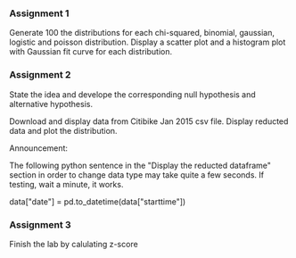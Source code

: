 ### Assignment 1
Generate 100 the distributions for each chi-squared, binomial, gaussian, logistic and poisson distribution. Display a scatter plot and a histogram plot with Gaussian fit curve for each distribution.

### Assignment 2
State the idea and develope the corresponding null hypothesis and alternative hypothesis.

Download and display data from Citibike Jan 2015 csv file. Display reducted data and plot the distribution.



Announcement: 

The following python sentence in the "Display the reducted dataframe" section in order to change data type may take quite a few seconds. If testing, wait a minute, it works.

data["date"] = pd.to_datetime(data["starttime"])

### Assignment 3
Finish the lab by calulating z-score
